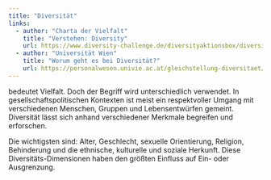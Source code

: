```yaml
---
title: "Diversität"
links:
  - author: "Charta der Vielfalt"
    title: "Verstehen: Diversity"
    url: https://www.diversity-challenge.de/diversityaktionsbox/diversityverstehen/diversity-1x1/verstehen-diversity/
  - author: "Universität Wien"
    title: "Worum geht es bei Diversität?"
    url: https://personalwesen.univie.ac.at/gleichstellung-diversitaet/diversitaet/worum-geht-es-bei-diversitaet/
---
```


bedeutet Vielfalt. Doch der Begriff wird unterschiedlich verwendet. In gesellschaftspolitischen Kontexten ist meist ein respektvoller Umgang mit verschiedenen Menschen, Gruppen und Lebensentwürfen gemeint. Diversität lässt sich anhand verschiedener Merkmale begreifen und erforschen. 

Die wichtigsten sind: Alter, Geschlecht, sexuelle Orientierung, Religion, Behinderung und die ethnische, kulturelle und soziale Herkunft. Diese Diversitäts-Dimensionen haben den größten Einfluss auf Ein- oder Ausgrenzung. 
